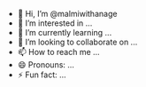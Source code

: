 - 👋 Hi, I’m @malmiwithanage
- 👀 I’m interested in ...
- 🌱 I’m currently learning ...
- 💞️ I’m looking to collaborate on ...
- 📫 How to reach me ...
- 😄 Pronouns: ...
- ⚡ Fun fact: ...

<!---
malmiwithanage/malmiwithanage is a ✨ special ✨ repository because its `README.md` (this file) appears on your GitHub profile.
You can click the Preview link to take a look at your changes.
--->
